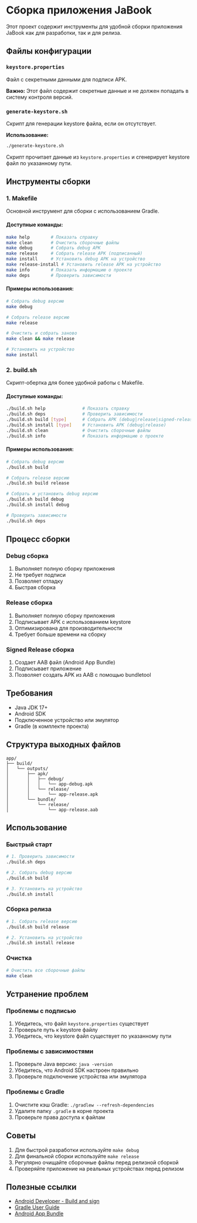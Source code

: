 # Сборка приложения JaBook

Этот проект содержит инструменты для удобной сборки приложения JaBook как для разработки, так и для релиза.

## Файлы конфигурации

### `keystore.properties`
Файл с секретными данными для подписи APK.

**Важно:** Этот файл содержит секретные данные и не должен попадать в систему контроля версий.

### `generate-keystore.sh`
Скрипт для генерации keystore файла, если он отсутствует.

**Использование:**
```bash
./generate-keystore.sh
```

Скрипт прочитает данные из `keystore.properties` и сгенерирует keystore файл по указанному пути.

## Инструменты сборки

### 1. Makefile
Основной инструмент для сборки с использованием Gradle.

#### Доступные команды:
```bash
make help        # Показать справку
make clean       # Очистить сборочные файлы
make debug       # Собрать debug APK
make release     # Собрать release APK (подписанный)
make install     # Установить debug APK на устройство
make release-install # Установить release APK на устройство
make info        # Показать информацию о проекте
make deps        # Проверить зависимости
```

#### Примеры использования:
```bash
# Собрать debug версию
make debug

# Собрать release версию
make release

# Очистить и собрать заново
make clean && make release

# Установить на устройство
make install
```

### 2. build.sh
Скрипт-обертка для более удобной работы с Makefile.

#### Доступные команды:
```bash
./build.sh help              # Показать справку
./build.sh deps              # Проверить зависимости
./build.sh build [type]      # Собрать APK (debug|release|signed-release)
./build.sh install [type]    # Установить APK (debug|release)
./build.sh clean             # Очистить сборочные файлы
./build.sh info              # Показать информацию о проекте
```

#### Примеры использования:
```bash
# Собрать debug версию
./build.sh build

# Собрать release версию
./build.sh build release

# Собрать и установить debug версию
./build.sh build debug
./build.sh install debug

# Проверить зависимости
./build.sh deps
```

## Процесс сборки

### Debug сборка
1. Выполняет полную сборку приложения
2. Не требует подписи
3. Позволяет отладку
4. Быстрая сборка

### Release сборка
1. Выполняет полную сборку приложения
2. Подписывает APK с использованием keystore
3. Оптимизирована для производительности
4. Требует больше времени на сборку

### Signed Release сборка
1. Создает AAB файл (Android App Bundle)
2. Подписывает приложение
3. Позволяет создать APK из AAB с помощью bundletool

## Требования

- Java JDK 17+
- Android SDK
- Подключенное устройство или эмулятор
- Gradle (в комплекте проекта)

## Структура выходных файлов

```
app/
├── build/
│   └── outputs/
│       ├── apk/
│       │   ├── debug/
│       │   │   └── app-debug.apk
│       │   └── release/
│       │       └── app-release.apk
│       └── bundle/
│           └── release/
│               └── app-release.aab
```

## Использование

### Быстрый старт
```bash
# 1. Проверить зависимости
./build.sh deps

# 2. Собрать debug версию
./build.sh build

# 3. Установить на устройство
./build.sh install
```

### Сборка релиза
```bash
# 1. Собрать release версию
./build.sh build release

# 2. Установить на устройство
./build.sh install release
```

### Очистка
```bash
# Очистить все сборочные файлы
make clean
```

## Устранение проблем

### Проблемы с подписью
1. Убедитесь, что файл `keystore.properties` существует
2. Проверьте путь к keystore файлу
3. Убедитесь, что keystore файл существует по указанному пути

### Проблемы с зависимостями
1. Проверьте Java версию: `java -version`
2. Убедитесь, что Android SDK настроен правильно
3. Проверьте подключение устройства или эмулятора

### Проблемы с Gradle
1. Очистите кэш Gradle: `./gradlew --refresh-dependencies`
2. Удалите папку `.gradle` в корне проекта
3. Проверьте права доступа к файлам

## Советы

1. Для быстрой разработки используйте `make debug`
2. Для финальной сборки используйте `make release`
3. Регулярно очищайте сборочные файлы перед релизной сборкой
4. Проверяйте приложение на реальных устройствах перед релизом

## Полезные ссылки

- [Android Developer - Build and sign](https://developer.android.com/studio/build/building-cmdline)
- [Gradle User Guide](https://docs.gradle.org/current/userguide/userguide.html)
- [Android App Bundle](https://developer.android.com/guide/playcore)
